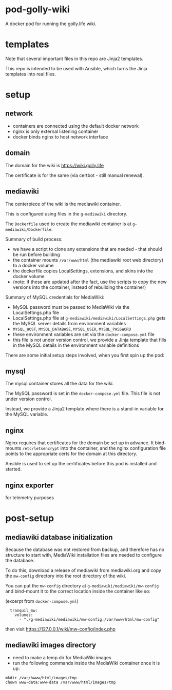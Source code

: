 # pod-golly-wiki

A docker pod for running the golly.life wiki.

# templates

Note that several important files in this repo are Jinja2 templates.

This repo is intended to be used with Ansible, which turns the Jinja templates into real files.

# setup

## network

- containers are connected using the default docker network
- nginx is only external listening container
- docker binds nginx to host network interface

## domain

The domain for the wiki is <https://wiki.golly.life>

The certificate is for the same (via certbot - still manual renewal).

## mediawiki

The centerpiece of the wiki is the mediawiki container.

This is configured using files in the `g-mediawiki` directory.

The `Dockerfile` used to create the mediawiki container is at `g-mediawiki/Dockerfile`.

Summary of build process:
* we have a script to clone any extensions that are needed - that should be run before building
* the container mounts `/var/www/html` (the mediawiki root web directory) to a docker volume
* the dockerfile copies LocalSettings, extensions, and skins into the docker volume
* (note: if these are updated after the fact, use the scripts to copy the new versions into the container, instead of rebuilding the container)

Summary of MySQL credentials for MediaWiki:
* MySQL password must be passed to MediaWiki via the LocalSettings.php file
* LocalSettings.php file at `g-mediawiki/mediawiki/LocalSettings.php` gets the MySQL server details from
  environment variables
* `MYSQL_HOST`, `MYSQL_DATABASE`, `MYSQL_USER`, `MYSQL_PASSWORD`
* these environment variables are set via the `docker-compose.yml` file
* this file is not under version control, we provide a Jinja template that fills in the MySQL details in the
  environment variable definitions

There are some initial setup steps involved, when you first spin up the pod:

## mysql

The mysql container stores all the data for the wiki.

The MySQL password is set in the `docker-compose.yml` file. This file is not under version control.

Instead, we provide a Jinja2 template where there is a stand-in variable for the MySQL variable.

## nginx

Nginx requires that certificates for the domain be set up in advance. It bind-mounts `/etc/letsencrypt` into
the container, and the nginx configuration file points to the appropriate certs for the domain at this directory.

Ansible is used to set up the certificates before this pod is installed and started.

## nginx exporter

for telemetry purposes

# post-setup

## mediawiki database initialization

Because the database was not restored from backup, and therefore has no structure to start with,
MediaWiki installation files are needed to configure the database.

To do this, download a release of mediawiki from mediawiki.org and copy the `mw-config` directory
into the root directory of the wiki.

You can put the `mw-config` directory at `g-mediawiki/mediawiki/mw-config` and bind-mount it to the
correct location inside the container like so:

(excerpt from `docker-compose.yml`)

```
  tranquil_mw:
    volumes:
      - "./g-mediawiki/mediawiki/mw-config:/var/www/html/mw-config"
```

then visit <https://127.0.0.1/wiki/mw-config/index.php>

## mediawiki images directory

- need to make a temp dir for MediaWiki images
- run the following commands inside the MediaWiki container once it is up:

```
mkdir /var/hwww/html/images/tmp
chown www-data:www-data /var/www/html/images/tmp
```
